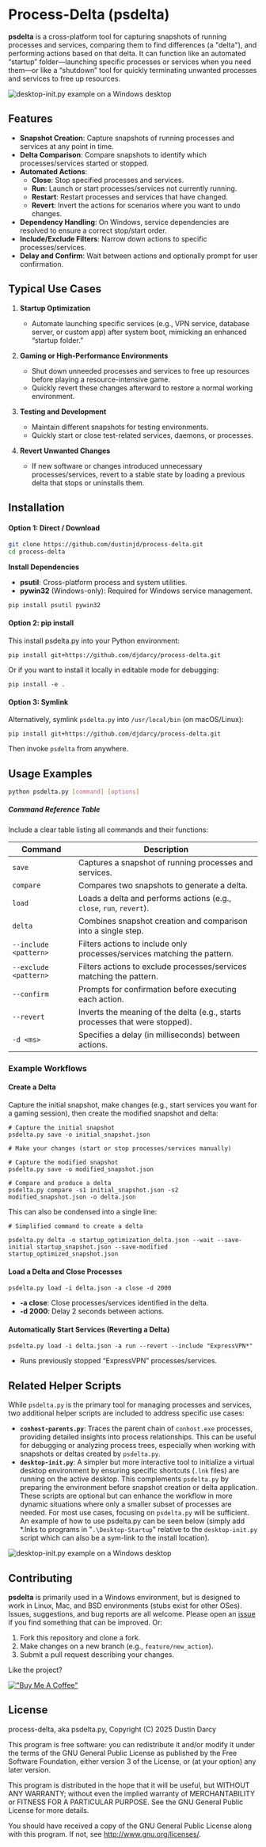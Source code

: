 # Process-Delta (psdelta)

**psdelta** is a cross-platform tool for capturing snapshots of running processes and services, comparing them to find differences (a "delta"), and performing actions based on that delta. It can function like an automated “startup” folder—launching specific processes or services when you need them—or like a “shutdown” tool for quickly terminating unwanted processes and services to free up resources. 

![desktop-init.py example on a Windows desktop](images/psdelta-example.jpg)

## Features

- **Snapshot Creation**: Capture snapshots of running processes and services at any point in time.
- **Delta Comparison**: Compare snapshots to identify which processes/services started or stopped.
- **Automated Actions**: 
  - **Close**: Stop specified processes and services.
  - **Run**: Launch or start processes/services not currently running.
  - **Restart**: Restart processes and services that have changed.
  - **Revert**: Invert the actions for scenarios where you want to undo changes.
- **Dependency Handling**: On Windows, service dependencies are resolved to ensure a correct stop/start order.
- **Include/Exclude Filters**: Narrow down actions to specific processes/services.
- **Delay and Confirm**: Wait between actions and optionally prompt for user confirmation.

## Typical Use Cases

1. **Startup Optimization**  
   - Automate launching specific services (e.g., VPN service, database server, or custom app) after system boot, mimicking an enhanced “startup folder.”

2. **Gaming or High-Performance Environments**  
   - Shut down unneeded processes and services to free up resources before playing a resource-intensive game.
   - Quickly revert these changes afterward to restore a normal working environment.

3. **Testing and Development**  
   - Maintain different snapshots for testing environments.  
   - Quickly start or close test-related services, daemons, or processes.

4. **Revert Unwanted Changes**  
   - If new software or changes introduced unnecessary processes/services, revert to a stable state by loading a previous delta that stops or uninstalls them.

## Installation

#### **Option 1: Direct / Download**  

```bash
git clone https://github.com/dustinjd/process-delta.git
cd process-delta
```

**Install Dependencies**

- **psutil**: Cross-platform process and system utilities.
- **pywin32** (Windows-only): Required for Windows service management.
```bash
pip install psutil pywin32
```

#### Option 2: pip install

   This install psdelta.py into your Python environment:

```
pip install git+https://github.com/djdarcy/process-delta.git
```

Or if you want to install it locally in editable mode for debugging:

```
pip install -e .
```

#### Option 3: Symlink

Alternatively, symlink `psdelta.py` into `/usr/local/bin` (on macOS/Linux):

```
pip install git+https://github.com/djdarcy/process-delta.git
```

Then invoke `psdelta` from anywhere.

## Usage Examples
   ```bash
   python psdelta.py [command] [options]
   ```

##### Command Reference Table

Include a clear table listing all commands and their functions:

| Command               | Description                                                  |
| --------------------- | ------------------------------------------------------------ |
| `save`                | Captures a snapshot of running processes and services.       |
| `compare`             | Compares two snapshots to generate a delta.                  |
| `load`                | Loads a delta and performs actions (e.g., `close`, `run`, `revert`). |
| `delta`               | Combines snapshot creation and comparison into a single step. |
| `--include <pattern>` | Filters actions to include only processes/services matching the pattern. |
| `--exclude <pattern>` | Filters actions to exclude processes/services matching the pattern. |
| `--confirm`           | Prompts for confirmation before executing each action.       |
| `--revert`            | Inverts the meaning of the delta (e.g., starts processes that were stopped). |
| `-d <ms>`             | Specifies a delay (in milliseconds) between actions.         |

### Example Workflows

#### Create a Delta

Capture the initial snapshot, make changes (e.g., start services you want for a gaming session), then create the modified snapshot and delta:

```
# Capture the initial snapshot
psdelta.py save -o initial_snapshot.json

# Make your changes (start or stop processes/services manually)

# Capture the modified snapshot
psdelta.py save -o modified_snapshot.json

# Compare and produce a delta
psdelta.py compare -s1 initial_snapshot.json -s2 modified_snapshot.json -o delta.json
```

This can also be condensed into a single line:

```
# Simplified command to create a delta

psdelta.py delta -o startup_optimization_delta.json --wait --save-initial startup_snapshot.json --save-modified startup_optimized_snapshot.json
```

#### Load a Delta and Close Processes

```
psdelta.py load -i delta.json -a close -d 2000
```

- **-a close**: Close processes/services identified in the delta.
- **-d 2000**: Delay 2 seconds between actions.

#### Automatically Start Services (Reverting a Delta)

```
psdelta.py load -i delta.json -a run --revert --include "ExpressVPN*"
```

- Runs previously stopped “ExpressVPN” processes/services.

## **Related Helper Scripts**

While `psdelta.py` is the primary tool for managing processes and services, two additional helper scripts are included to address specific use cases:

- **`conhost-parents.py`**: Traces the parent chain of `conhost.exe` processes, providing detailed insights into process relationships. This can be useful for debugging or analyzing process trees, especially when working with snapshots or deltas created by `psdelta.py`.
- **`desktop-init.py`**: A simpler but more interactive tool to initialize a virtual desktop environment by ensuring specific shortcuts (`.lnk` files) are running on the active desktop. This complements `psdelta.py` by preparing the environment before snapshot creation or delta application. These scripts are optional but can enhance the workflow in more dynamic situations where only a smaller subset of processes are needed. For most use cases, focusing on `psdelta.py` will be sufficient. An example of how to use psdelta.py can be seen below (simply add *.lnks to programs in "`.\Desktop-Startup`" relative to the `desktop-init.py` script which can also be a sym-link to the install location).

![desktop-init.py example on a Windows desktop](images/desktop-init-example-setup.png)



## Contributing

**psdelta** is primarily used in a Windows environment, but is designed to work in Linux, Mac, and BSD environments (stubs exist for other OSes). Issues, suggestions, and bug reports are all welcome. Please open an [issue](https://github.com/djdarcy/listall/issues) if you find something that can be improved. Or:

1. Fork this repository and clone a fork.
2. Make changes on a new branch (e.g., `feature/new_action`).
3. Submit a pull request describing your changes.

Like the project?

[!["Buy Me A Coffee"](https://camo.githubusercontent.com/0b448aabee402aaf7b3b256ae471e7dc66bcf174fad7d6bb52b27138b2364e47/68747470733a2f2f7777772e6275796d6561636f666665652e636f6d2f6173736574732f696d672f637573746f6d5f696d616765732f6f72616e67655f696d672e706e67)](https://www.buymeacoffee.com/djdarcy)

## License

process-delta, aka psdelta.py, Copyright (C) 2025 Dustin Darcy

This program is free software: you can redistribute it and/or modify it under the terms of the GNU General Public License as published by the Free Software Foundation, either version 3 of the License, or (at your option) any later version.

This program is distributed in the hope that it will be useful, but WITHOUT ANY WARRANTY; without even the implied warranty of MERCHANTABILITY or FITNESS FOR A PARTICULAR PURPOSE. See the GNU General Public License for more details.

You should have received a copy of the GNU General Public License along with this program. If not, see http://www.gnu.org/licenses/.
